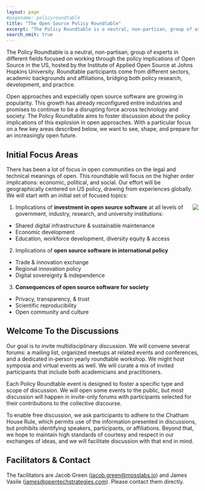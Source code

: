 ```yaml
---
layout: page
#pagename: policyroundtable
title: "The Open Source Policy Roundtable"
excerpt: "The Policy Roundtable is a neutral, non-partisan, group of experts in different fields focused on working through the policy implications of Open Source in the US, hosted by the Institute of Applied Open Source at Johns Hopkins University."
search_omit: true
---
```


The Policy Roundtable is a neutral, non-partisan, group of experts in different fields focused on working through the policy implications of Open Source in the US, hosted by the Institute of Applied Open Source at Johns Hopkins University.  Roundtable participants come from different sectors, academic backgrounds and affiliations, bridging both policy research, development, and practice.

Open approaches and especially open source software are growing in popularity. This growth has already reconfigured entire industries and promises to continue to be a disrupting force across technology and society.  The Policy Roundtable aims to foster discussion about the policy implications of this explosion in open approaches. With a particular focus on a few key areas described below, we want to see, shape, and prepare for an increasingly open future.

## Initial Focus Areas

There has been a lot of focus in open communities on the legal and technical meanings of open. This roundtable will focus on the higher order implications: economic, political, and social.  Our effort will be geographically centered on US policy, drawing from experiences globally.  We will start with an initial set of focused topics:

<img src="{{ ASSET_PATH }}/assets/images/roundtable-focus.png" style="float:right;max-width:300px;" />

1. Implications of **investment in open source software** at all levels of government, industry, research, and university institutions:
* Shared digital infrastructure & sustainable maintenance
* Economic development
* Education, workforce development, diversity equity & access

2. Implications of **open source software in international policy**
* Trade & innovation exchange
* Regional innovation policy
* Digital sovereignty & independence

3. **Consequences of open source software for society**
* Privacy, transparency, & trust
* Scientific reproducibility
* Open community and culture



## Welcome To the Discussions

Our goal is to invite multidisciplinary discussion.  We will convene several forums: a mailing list, organized meetups at related events and conferences, and a dedicated in-person yearly roundtable workshop.  We might host symposia and virtual events as well.  We will curate a mix of invited participants that include both academicians and practitioners.

Each Policy Roundtable event is designed to foster a specific type and scope of discussion.  We will open some events to the public, but most discussion will happen in invite-only forums with participants selected for their contributions to the collective discourse. 

To enable free discussion, we ask participants to adhere to the Chatham House Rule, which permits use of the information presented in discussions, but prohibits identifying speakers, participants, or affiliations. Beyond that, we hope to maintain high standards of courtesy and respect in our exchanges of ideas, and we will facilitate discussion with that end in mind.

## Facilitators & Contact

The facilitators are Jacob Green (<a href="mailto:jacob.green@mosslabs.io">jacob.green@mosslabs.io</a>) and James Vasile (<a href="mailto:james@opentechstrategies.com">james@opentechstrategies.com</a>).  Please contact them directly.
